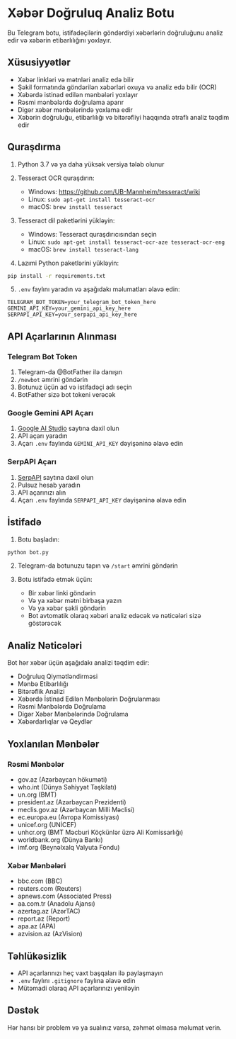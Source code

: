 # Xəbər Doğruluq Analiz Botu

Bu Telegram botu, istifadəçilərin göndərdiyi xəbərlərin doğruluğunu analiz edir və xəbərin etibarlılığını yoxlayır.

## Xüsusiyyətlər

- Xəbər linkləri və mətnləri analiz edə bilir
- Şəkil formatında göndərilən xəbərləri oxuya və analiz edə bilir (OCR)
- Xəbərdə istinad edilən mənbələri yoxlayır
- Rəsmi mənbələrdə doğrulama aparır
- Digər xəbər mənbələrində yoxlama edir
- Xəbərin doğruluğu, etibarlılığı və bitərəfliyi haqqında ətraflı analiz təqdim edir

## Quraşdırma

1. Python 3.7 və ya daha yüksək versiya tələb olunur

2. Tesseract OCR quraşdırın:
   - Windows: https://github.com/UB-Mannheim/tesseract/wiki
   - Linux: `sudo apt-get install tesseract-ocr`
   - macOS: `brew install tesseract`

3. Tesseract dil paketlərini yükləyin:
   - Windows: Tesseract quraşdırıcısından seçin
   - Linux: `sudo apt-get install tesseract-ocr-aze tesseract-ocr-eng`
   - macOS: `brew install tesseract-lang`

4. Lazımi Python paketlərini yükləyin:
```bash
pip install -r requirements.txt
```

5. `.env` faylını yaradın və aşağıdakı məlumatları əlavə edin:
```
TELEGRAM_BOT_TOKEN=your_telegram_bot_token_here
GEMINI_API_KEY=your_gemini_api_key_here
SERPAPI_API_KEY=your_serpapi_api_key_here
```

## API Açarlarının Alınması

### Telegram Bot Token
1. Telegram-da @BotFather ilə danışın
2. `/newbot` əmrini göndərin
3. Botunuz üçün ad və istifadəçi adı seçin
4. BotFather sizə bot tokeni verəcək

### Google Gemini API Açarı
1. [Google AI Studio](https://makersuite.google.com/app/apikey) saytına daxil olun
2. API açarı yaradın
3. Açarı `.env` faylında `GEMINI_API_KEY` dəyişəninə əlavə edin

### SerpAPI Açarı
1. [SerpAPI](https://serpapi.com/) saytına daxil olun
2. Pulsuz hesab yaradın
3. API açarınızı alın
4. Açarı `.env` faylında `SERPAPI_API_KEY` dəyişəninə əlavə edin

## İstifadə

1. Botu başladın:
```bash
python bot.py
```

2. Telegram-da botunuzu tapın və `/start` əmrini göndərin

3. Botu istifadə etmək üçün:
   - Bir xəbər linki göndərin
   - Və ya xəbər mətni birbaşa yazın
   - Və ya xəbər şəkli göndərin
   - Bot avtomatik olaraq xəbəri analiz edəcək və nəticələri sizə göstərəcək

## Analiz Nəticələri

Bot hər xəbər üçün aşağıdakı analizi təqdim edir:

- Doğruluq Qiymətləndirməsi
- Mənbə Etibarlılığı
- Bitərəflik Analizi
- Xəbərdə İstinad Edilən Mənbələrin Doğrulanması
- Rəsmi Mənbələrdə Doğrulama
- Digər Xəbər Mənbələrində Doğrulama
- Xəbərdarlıqlar və Qeydlər

## Yoxlanılan Mənbələr

### Rəsmi Mənbələr
- gov.az (Azərbaycan hökuməti)
- who.int (Dünya Səhiyyət Təşkilatı)
- un.org (BMT)
- president.az (Azərbaycan Prezidenti)
- meclis.gov.az (Azərbaycan Milli Məclisi)
- ec.europa.eu (Avropa Komissiyası)
- unicef.org (UNİCEF)
- unhcr.org (BMT Məcburi Köçkünlər üzrə Ali Komissarlığı)
- worldbank.org (Dünya Bankı)
- imf.org (Beynəlxalq Valyuta Fondu)

### Xəbər Mənbələri
- bbc.com (BBC)
- reuters.com (Reuters)
- apnews.com (Associated Press)
- aa.com.tr (Anadolu Ajansı)
- azertag.az (AzərTAC)
- report.az (Report)
- apa.az (APA)
- azvision.az (AzVision)

## Təhlükəsizlik

- API açarlarınızı heç vaxt başqaları ilə paylaşmayın
- `.env` faylını `.gitignore` faylına əlavə edin
- Mütəmadi olaraq API açarlarınızı yeniləyin

## Dəstək

Hər hansı bir problem və ya sualınız varsa, zəhmət olmasa məlumat verin. 